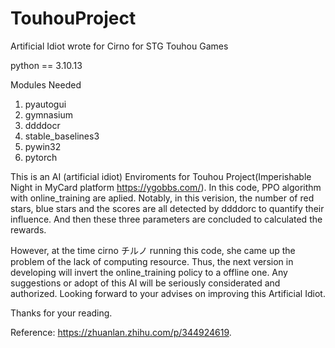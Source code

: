# TouhouProject
Artificial Idiot wrote for Cirno for STG Touhou Games

python == 3.10.13

Modules Needed
1. pyautogui
2. gymnasium
3. ddddocr
4. stable_baselines3
5. pywin32
6. pytorch

This is an AI (artificial idiot) Enviroments for Touhou Project(Imperishable Night in MyCard platform https://ygobbs.com/).
In this code, PPO algorithm with online_training are aplied.
Notably, in this verision, the number of red stars, blue stars and the scores are all detected by ddddorc to quantify their influence.
And then these three parameters are concluded to calculated the rewards.

However, at the time cirno チルノ running this code, she came up the problem of the lack of computing resource.
Thus, the next version in developing will invert the online_training policy to a offline one.
Any suggestions or adopt of this AI will be seriously considerated and authorized.
Looking forward to your advises on improving this Artificial Idiot.


Thanks for your reading.

Reference: https://zhuanlan.zhihu.com/p/344924619.

